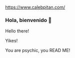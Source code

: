 https://www.calebpitan.com/

### Hola, bienvenido 👋

Hello there!

Yikes!

You are psychic, you READ ME!
